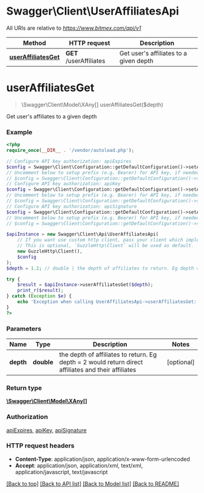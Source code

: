 # Swagger\Client\UserAffiliatesApi

All URIs are relative to *https://www.bitmex.com/api/v1*

Method | HTTP request | Description
------------- | ------------- | -------------
[**userAffiliatesGet**](UserAffiliatesApi.md#userAffiliatesGet) | **GET** /userAffiliates | Get user&#39;s affiliates to a given depth


# **userAffiliatesGet**
> \Swagger\Client\Model\XAny[] userAffiliatesGet($depth)

Get user's affiliates to a given depth

### Example
```php
<?php
require_once(__DIR__ . '/vendor/autoload.php');

// Configure API key authorization: apiExpires
$config = Swagger\Client\Configuration::getDefaultConfiguration()->setApiKey('api-expires', 'YOUR_API_KEY');
// Uncomment below to setup prefix (e.g. Bearer) for API key, if needed
// $config = Swagger\Client\Configuration::getDefaultConfiguration()->setApiKeyPrefix('api-expires', 'Bearer');
// Configure API key authorization: apiKey
$config = Swagger\Client\Configuration::getDefaultConfiguration()->setApiKey('api-key', 'YOUR_API_KEY');
// Uncomment below to setup prefix (e.g. Bearer) for API key, if needed
// $config = Swagger\Client\Configuration::getDefaultConfiguration()->setApiKeyPrefix('api-key', 'Bearer');
// Configure API key authorization: apiSignature
$config = Swagger\Client\Configuration::getDefaultConfiguration()->setApiKey('api-signature', 'YOUR_API_KEY');
// Uncomment below to setup prefix (e.g. Bearer) for API key, if needed
// $config = Swagger\Client\Configuration::getDefaultConfiguration()->setApiKeyPrefix('api-signature', 'Bearer');

$apiInstance = new Swagger\Client\Api\UserAffiliatesApi(
    // If you want use custom http client, pass your client which implements `GuzzleHttp\ClientInterface`.
    // This is optional, `GuzzleHttp\Client` will be used as default.
    new GuzzleHttp\Client(),
    $config
);
$depth = 1.2; // double | the depth of affiliates to return. Eg depth = 2 would return direct affiliates and their affiliates

try {
    $result = $apiInstance->userAffiliatesGet($depth);
    print_r($result);
} catch (Exception $e) {
    echo 'Exception when calling UserAffiliatesApi->userAffiliatesGet: ', $e->getMessage(), PHP_EOL;
}
?>
```

### Parameters

Name | Type | Description  | Notes
------------- | ------------- | ------------- | -------------
 **depth** | **double**| the depth of affiliates to return. Eg depth &#x3D; 2 would return direct affiliates and their affiliates | [optional]

### Return type

[**\Swagger\Client\Model\XAny[]**](../Model/XAny.md)

### Authorization

[apiExpires](../../README.md#apiExpires), [apiKey](../../README.md#apiKey), [apiSignature](../../README.md#apiSignature)

### HTTP request headers

 - **Content-Type**: application/json, application/x-www-form-urlencoded
 - **Accept**: application/json, application/xml, text/xml, application/javascript, text/javascript

[[Back to top]](#) [[Back to API list]](../../README.md#documentation-for-api-endpoints) [[Back to Model list]](../../README.md#documentation-for-models) [[Back to README]](../../README.md)

